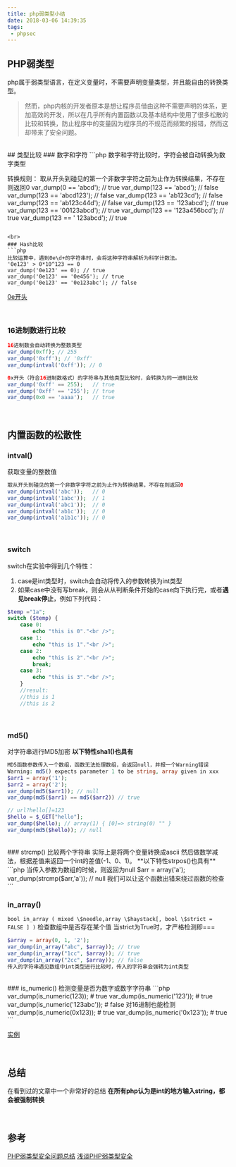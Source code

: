 ```yaml
---
title: php弱类型小结
date: 2018-03-06 14:39:35
tags:
 - phpsec
---
```


## PHP弱类型
php属于弱类型语言，在定义变量时，不需要声明变量类型，并且能自由的转换类型。
>然而，php内核的开发者原本是想让程序员借由这种不需要声明的体系，更加高效的开发，所以在几乎所有内置函数以及基本结构中使用了很多松散的比较和转换，防止程序中的变量因为程序员的不规范而频繁的报错，然而这却带来了安全问题。


<br>
## 类型比较
### 数字和字符
```php
数字和字符比较时，字符会被自动转换为数字类型

转换规则：
取从开头到碰见的第一个非数字字符之前为止作为转换结果，不存在则返回0
var_dump(0 == 'abcd');         // true
var_dump(123 == 'abcd');       // false
var_dump(123 == 'abcd123');    // false
var_dump(123 == 'ab123cd');    // false
var_dump(123 == 'ab123c44d');  // false
var_dump(123 == '123abcd');    // true
var_dump(123 == '00123abcd');  // true
var_dump(123 == '123a456bcd'); // true
var_dump(123 == '  123abcd');  // true
```

<br>
### Hash比较
```php
比较运算中，遇到0e\d+的字符串时，会将这种字符串解析为科学计数法。
'0e123' > 0*10^123 == 0
var_dump('0e123' == 0); // true
var_dump('0e123' == '0e456'); // true
var_dump('0e123' == '0e123abc'); // false
```
[0e开头](http://www.cnblogs.com/Primzahl/p/6018158.html)

<br>

### 16进制数进行比较
```php
16进制数会自动转换为整数类型
var_dump(0xff); // 255
var_dump('0xff'); // '0xff'
var_dump(intval('0xff')); // 0

0x开头（符合16进制数格式）的字符串与其他类型比较时，会转换为同一进制比较
var_dump('0xff' == 255);   // true
var_dump('0xff' == '255'); // true
var_dump(0x0 == 'aaaa');   // true
```
<br>

## 内置函数的松散性
### intval()
获取变量的整数值
```php
取从开头到碰见的第一个非数字字符之前为止作为转换结果，不存在则返回0
var_dump(intval('abc'));   // 0
var_dump(intval('1abc'));  // 1
var_dump(intval('abc1'));  // 0
var_dump(intval('ab1c'));  // 0
var_dump(intval('a1b1c')); // 0
```
<br>

### switch
switch在实验中得到几个特性：
1. case是int类型时，switch会自动将传入的参数转换为int类型
2. 如果case中没有写break，则会从从判断条件开始的case向下执行完，或者**遇见break停止**，例如下列代码：
```php
$temp ="1a";
switch ($temp) {
	case 0:
		echo "this is 0"."<br />";
	case 1:
		echo "this is 1"."<br />";
	case 2:
	    echo "this is 2"."<br />";
	    break;
	case 3:
	    echo "this is 3"."<br />";
	}
	//result:
	//this is 1
	//this is 2
```
<br>

### md5()
对字符串进行MD5加密
**以下特性sha1()也具有**
```php
MD5函数参数传入一个数组，函数无法处理数组，会返回null，并报一个Warning错误
Warning: md5() expects parameter 1 to be string, array given in xxx
$arr1 = array('1');
$arr2 = array('2');
var_dump(md5($arr1)); // null
var_dump(md5($arr1) == md5($arr2)) // true

// url?hello[]=123
$hello = $_GET["hello"];
var_dump($hello); // array(1) { [0]=> string(0) "" }
var_dump(md5($hello)); // null
```
<br>
### strcmp()
比较两个字符串
实际上是将两个变量转换成ascii 然后做数学减法，根据差值来返回一个int的差值(-1、0、1)。
**以下特性strpos()也具有**
```php
当传入参数为数组的时候，则返回为null
$arr = array('a');
var_dump(strcmp($arr,'a')); // null
我们可以让这个函数出错来绕过函数的检查
```

<br>

### in_array()
`bool in_array ( mixed \$needle,array \$haystack[, bool \$strict = FALSE ] )`
检查数组中是否存在某个值
当strict为True时，才严格检测即===
```php
$array = array(0, 1, '2');
var_dump(in_array("abc", $array)); // true
var_dump(in_array("1cc", $array)); // true
var_dump(in_array("2cc", $array)); // false
传入的字符串遇见数组中int类型进行比较时，传入的字符串会强转为int类型
```
<Br />
### is_numeric()
检测变量是否为数字或数字字符串
```php
var_dump(is_numeric(123));       # true
var_dump(is_numeric('123'));     # true
var_dump(is_numeric('123abc'));  # false
对16进制也能检测
var_dump(is_numeric(0x123));     # true
var_dump(is_numeric('0x123'));   # true
```

[实例](http://www.freebuf.com/articles/web/55075.html)


<br>

## 总结
在看到过的文章中一个非常好的总结
**在所有php认为是int的地方输入string，都会被强制转换**

<br>

## 参考
[PHP弱类型安全问题总结](https://blog.spoock.com/2016/06/25/weakly-typed-security/)
[浅谈PHP弱类型安全](http://wooyun.jozxing.cc/static/drops/tips-4483.html)
